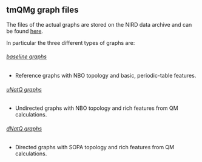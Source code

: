 ## tmQMg graph files

The files of the actual graphs are stored on the NIRD data archive and can be found [here](https://archive.sigma2.no/pages/public/datasetDetail.jsf?id=10.11582/2024.00139).

In particular the three different types of graphs are:

###### [baseline graphs](https://ns9999k.webs.sigma2.no/10.11582_2022.00057/nird/home/hanneskn/tmQMg/baseline_graphs.zip)
- Reference graphs with NBO topology and basic, periodic-table features.
###### [uNatQ graphs](https://ns9999k.webs.sigma2.no/10.11582_2022.00057/nird/home/hanneskn/tmQMg/uNatQ_graphs.zip)
- Undirected graphs with NBO topology and rich features from QM calculations.
###### [dNatQ graphs](https://ns9999k.webs.sigma2.no/10.11582_2022.00057/nird/home/hanneskn/tmQMg/dNatQ_graphs.zip)
- Directed graphs with SOPA topology and rich features from QM calculations.
